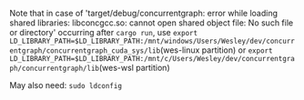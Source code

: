 Note that in case of 
        'target/debug/concurrentgraph: error while loading shared libraries: libconcgcc.so: cannot open shared object file: No such file or directory'
    occurring after `cargo run`, use `export LD_LIBRARY_PATH=$LD_LIBRARY_PATH:/mnt/windows/Users/Wesley/dev/concurrentgraph/concurrentgraph_cuda_sys/lib`(wes-linux partition) or `export LD_LIBRARY_PATH=$LD_LIBRARY_PATH:/mnt/c/Users/Wesley/dev/concurrentgraph/concurrentgraph/lib`(wes-wsl partition)

May also need:
    `sudo ldconfig`